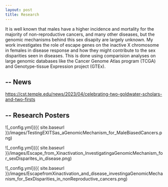 ```yaml
---
layout: post
title: Research
---
```


It is well known that males have a higher incidence and mortality for the majority of non-reproductive cancers, and many other diseases, but the genomic mechanisms behind this sex disapity are largely unknown. My work investigates the role of escape genes on the inactive X chromosome in females in disease response and how they might contribute to the sex disparities seen in diseases. This is done using comparision analyses on large genomic databases like the Cancer Genome Atlas program (TCGA) and Genotype-tissue Expression project (GTEx). 

--
News
--

https://cst.temple.edu/news/2023/04/celebrating-two-goldwater-scholars-and-two-firsts

--
Research Posters
--

![_config.yml]({{ site.baseurl }}/images/TestingEXITSas_aGenomicMechanism_for_MaleBiasedCancers.png)

![_config.yml]({{ site.baseurl }}/images/Escape_from_Xinactivation_InvestigatingaGenomicMechanism_for_sexDisparites_in_disease.png)

![_config.yml]({{ site.baseurl }}/images/EscapefromXinactivation_and_disease_investingaGenomicMechanism_for_SexDisparities_in_nonReproductive_cancers.png)


